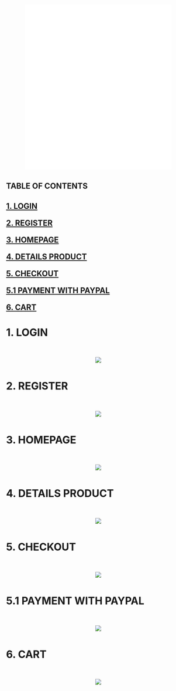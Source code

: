 <p align="center">
  <img width="400" height="450" src="https://github.com/hann2607/HANSHOP/blob/main/images/logo.png">
</p>

<h2>TABLE OF CONTENTS<h2>

[1. LOGIN](#login)  

[2. REGISTER](#register)  

[3. HOMEPAGE](#homepage)  

[4. DETAILS PRODUCT](#detailsProduct)  

[5. CHECKOUT](#checkout)  

[5.1 PAYMENT WITH PAYPAL](#paymentWithPaypal)  

[6. CART](#cart)  


<a name = "login"></a>
<h1>1. LOGIN<h1>
<p align="center">
<img src="https://user-images.githubusercontent.com/117273434/205692995-758841c0-4ee4-4582-afa5-b6f000e35922.png">
</p>

<a name = "register"></a>
<h1>2. REGISTER<h1>
<p align="center">
<img src="https://user-images.githubusercontent.com/117273434/205693510-f1899edb-c3d6-4b79-9cbb-a4978af8bc85.png">
</p>

<a name = "homepage"></a>
<h1>3. HOMEPAGE<h1>
<p align="center">
  <img src="https://user-images.githubusercontent.com/117273434/231937545-7f719f7b-dd21-4bb0-9fbc-2276d346bf6b.png">
</p>

<a name = "detailsProduct"></a>
<h1>4. DETAILS PRODUCT<h1>
<p align="center">
<img src="https://user-images.githubusercontent.com/117273434/205694792-47fafb84-7412-4a0b-8d20-f12e4c73a5e2.png">
</p>

<a name = "checkout"></a>
<h1>5. CHECKOUT<h1>
<p align="center">
<img src="https://user-images.githubusercontent.com/117273434/205694983-43c23621-e807-479d-b214-1f90dfccc075.png">
</p>

<a name = "paymentWithPaypal"></a>
<h1>5.1 PAYMENT WITH PAYPAL<h1>
<p align="center">
<img src="https://user-images.githubusercontent.com/117273434/205695467-b015e746-8c50-4377-b695-a2861c26baa2.png">
</p>

<a name = "cart"></a>
<h1>6. CART<h1>
<p align="center">
<img src="https://user-images.githubusercontent.com/117273434/205695558-39c1ef78-b012-4071-beb2-6f10003ad45f.png">
</p>
